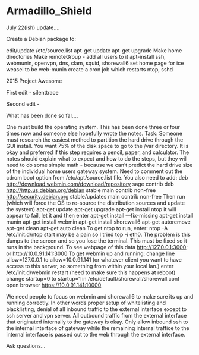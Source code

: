 # Armadillo_Shield

July 22(ish) update....

Create a Debian package to:

edit/update /etc/source.list
apt-get update
apt-get upgrade
Make home directories
Make remoteGroup - add all users to it
apt-install ssh, webmunin, openvpn, dns, clam, squid, shorewall6
set home page for ice weasel to be web-munin
create a cron job which restarts ntop, sshd





2015 Project Awesome

First edit - silenttrace

Second edit -

What has been done so far….

One must build the operating system. This has been done three or four times now and someone else hopefully wrote the notes.
Task: Someone must research the easiest method to partition the hard drive through the GUI install. You want 75% of the disk space to go to the /var directory.
It is okay and preferred if this step requires a pencil, paper, and calculator. The notes should explain what to expect and how to do the steps, but they will need to do some simple math - because we can’t predict the hard drive size of the individual home users gateway system.
Need to comment out the cdrom boot option from /etc/apt/source.list file.
You also need to add:
deb http://download.webmin.com/download/repository sage contrib
deb http://http.us.debian.org/debian stable main contrib non-free
http://security.debian.org stable/updates main contrib non-free
Then run (which will force the OS to re-source the distribution sources and update the system)
apt-get update
apt-get upgrade
apt-get install ntop
it will appear to fail, let it and then enter
apt-get install —fix-missing
apt-get install munin
apt-get install webmin
apt-get install shorewall6
apt-get autoremove
apt-get clean
apt-get auto clean
To get ntop to run, enter:
ntop -A
/etc/init.d/ntop start
may be a pain so I tried top -i eth0. The problem is this dumps to the screen and so you lose the terminal. This must be fixed so it runs in the background. To see webpage of this data
http://127.0.0.1:3000; or
http://10.0.91.141:3000
To get webmin up and running:
change line allow=127.0.0.1 to allow=10.0.91.141 (or whatever client you want to have access to this server, so something from within your local lan.)
enter /etc/init.d/webmin restart (need to make sure this happens at reboot)
change startup=0 to startup=1 in /etc/default/shorewall/shorewall.conf
open browser https://10.0.91.141:10000

We need people to focus on webmin and shorewall6 to make sure its up and running correctly. In other words proper setup of whitelisting and blacklisting, denial of all inbound traffic to the external interface except to ssh server and vpn server. All outbound traffic from the external interface that originated internally to the gateway is okay. Only allow inbound ssh to the internal interface of gateway while the remaining internal traffice to the internal interface is passed out to the web through the external interface.

Ask questions…